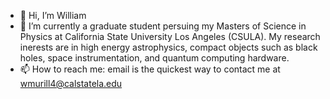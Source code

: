 - 👋 Hi, I’m William
- 👀 I’m currently a graduate student persuing my Masters of Science in Physics at California State University Los Angeles (CSULA). My research inerests are in high energy astrophysics, compact objects such as black holes, space instrumentation, and quantum computing hardware.  
- 📫 How to reach me: email is the quickest way to contact me at wmurill4@calstatela.edu

<!---
Zevanik/Zevanik is a ✨ special ✨ repository because its `README.md` (this file) appears on your GitHub profile.
You can click the Preview link to take a look at your changes.
--->
